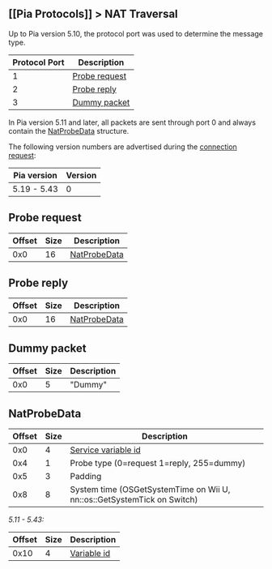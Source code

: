 [[Pia Protocols]] > NAT Traversal
---

Up to Pia version 5.10, the protocol port was used to determine the message type.

| Protocol Port | Description |
| --- | --- |
| 1 | [Probe request](#probe-request) |
| 2 | [Probe reply](#probe-reply) |
| 3 | [Dummy packet](#dummy-packet) |

In Pia version 5.11 and later, all packets are sent through port 0 and always contain the [NatProbeData](#natprobedata) structure.

The following version numbers are advertised during the [connection request](Station-Protocol):

| Pia version | Version |
| --- | --- |
| 5.19 - 5.43 | 0 |

## Probe request
| Offset | Size | Description |
| --- | --- | --- |
| 0x0 | 16 | [NatProbeData](#natprobedata) |

## Probe reply
| Offset | Size | Description |
| --- | --- | --- |
| 0x0 | 16 | [NatProbeData](#natprobedata) |

## Dummy packet
| Offset | Size | Description |
| --- | --- | --- |
| 0x0 | 5 | "Dummy" |

## NatProbeData
| Offset | Size | Description |
| --- | --- | --- |
| 0x0 | 4 | [Service variable id](Pia-Terminology#service-variable-id) |
| 0x4 | 1 | Probe type (0=request 1=reply, 255=dummy) |
| 0x5 | 3 | Padding |
| 0x8 | 8 | System time (OSGetSystemTime on Wii U, nn::os::GetSystemTick on Switch) |

*5.11 - 5.43:*

| Offset | Size | Description |
| --- | --- | --- |
| 0x10 | 4 | [Variable id](Pia-Terminology#variable-id) |